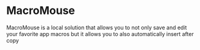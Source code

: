 # MacroMouse
MacroMouse is a local solution that allows you to not only save and edit your favorite app macros but it allows you to also automatically insert after copy

